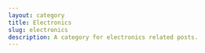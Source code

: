 ```yaml
---
layout: category
title: Electronics
slug: electronics
description: A category for electronics related posts.
---
```

